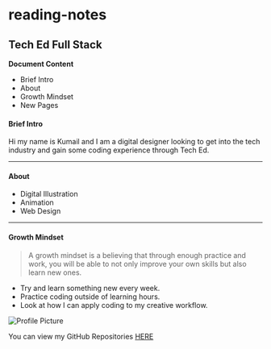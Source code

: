 # reading-notes
## Tech Ed Full Stack

**Document Content**
- Brief Intro
- About
- Growth Mindset
- New Pages

#### Brief Intro

Hi my name is Kumail and I am a digital designer looking to get into the tech industry and gain some coding experience through Tech Ed.

***

#### About

- Digital Illustration
- Animation
- Web Design

***

#### Growth Mindset

> A growth mindset is a believing that through enough practice and work, you will be able to not only improve your own skills but also learn new ones.
- Try and learn something new every week.
- Practice coding outside of learning hours.
- Look at how I can apply coding to my creative workflow.

![Profile Picture](file:///Users/kumail/Downloads/Untitled%20design.png)

You can view my GitHub Repositories [HERE](https://github.com/KYT01)
